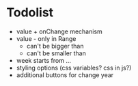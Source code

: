 # Todolist

- value + onChange mechanism
- value - only in Range
  - can't be bigger than
  - can't be smaller than
- week starts from ...
- styling options (css variables? css in js?)
- additional buttons for change year